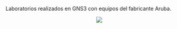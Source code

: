 Laboratorios realizados en GNS3 con equipos del fabricante Aruba.
<div align="center">
<img referrerpolicy="no-referrer-when-downgrade" src="https://arubanetworking.hpe.com/techdocs/ArubaDocPortal/Skins/Fluid/stylesheets/Images/hpe_aruba_orange_pos_rgb1.png"/>
</div>